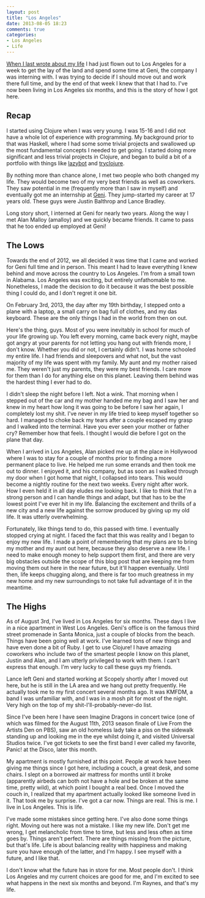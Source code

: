 ```yaml
---
layout: post
title: "Los Angeles"
date: 2013-08-05 18:23
comments: true
categories:
- Los Angeles
- Life
---
```


[When I last wrote about my life](http://blog.raynes.me/blog/2012/04/23/defining-life-based-on-who-youre-stuck-in-a-room-with/)
I had just flown out to Los Angeles for a week to get the lay of the land and
spend some time at Geni, the company I was interning with.  I was trying to
decide if I should move out and work there full time, and by the end of that
week I knew that that I had to. I've now been living in Los Angeles six months,
and this is the story of how I got here.

## Recap

I started using Clojure when I was very young. I was 15-16 and I did not have a
whole lot of experience with programming. My background prior to that was
Haskell, where I had some some trivial projects and swallowed up the most
fundamental concepts I needed to get going. I started doing more significant and
less trivial projects in Clojure, and began to build a bit of a portfolio with
things like [lazybot](https://github.com/flatland/lazybot) and
[tryclojure](https://github.com/Raynes/tryclojure).

By nothing more than chance alone, I met two people who both changed my life.
They would become two of my very best friends as well as coworkers. They saw
potential in me (frequently more than I saw in myself) and eventually got me an
internship at [Geni](https://geni.com). They jump-started my career at 17 years
old. These guys were Justin Balthrop and Lance Bradley.

Long story short, I interned at Geni for nearly two years. Along the way I met
Alan Malloy (amalloy) and we quickly became friends. It came to pass that he too
ended up employed at Geni!

## The Lows

Towards the end of 2012, we all decided it was time that I came and worked for
Geni full time and in person. This meant I had to leave everything I knew behind
and move across the country to Los Angeles. I'm from a small town in Alabama.
Los Angeles was exciting, but entirely unfathomable to me. Nonetheless, I made
the decision to do it because it was the best possible thing I could do, and I
don't regret it one bit.

On February 3rd, 2013, the day after my 19th birthday, I stepped onto a plane
with a laptop, a small carry on bag full of clothes, and my das keyboard. These
are the only things I had in the world from then on out.

Here's the thing, guys. Most of you were inevitably in school for much of your
life growing up. You left every morning, came back every night, maybe got angry
at your parents for not letting you hang out with friends more, I don't know.
Whether you did or not, I certainly didn't. I was home schooled my entire life.
I had friends and sleepovers and what not, but the vast majority of my life was
spent with my family. My aunt and my mother raised me. They weren't just my
parents, they were my best friends. I care more for them than I do for anything
else on this planet. Leaving them behind was the hardest thing I ever had to do.

I didn't sleep the night before I left. Not a wink. That morning when I stepped
out of the car and my mother handed me my bag and I saw her and knew in my heart
how long it was going to be before I saw her again, I completely lost my shit.
I've never in my life tried to keep myself together so hard. I managed to choke
back my tears after a couple escaped my grasp and I walked into the terminal.
Have you ever seen your mother or father cry? Remember how that feels. I thought
I would die before I got on the plane that day.

When I arrived in Los Angeles, Alan picked me up at the place in Hollywood where
I was to stay for a couple of months prior to finding a more permanent place to
live. He helped me run some errands and then took me out to dinner. I enjoyed
it, and his company, but as soon as I walked through my door when I got home
that night, I collapsed into tears. This would become a nightly routine for the
next two weeks. Every night after work. How I even held it in all day eludes me
looking back. I like to think that I'm a strong person and I can handle things
and adapt, but that has to be the lowest point I've ever hit in my life.
Balancing the excitement and thrills of a new city and a new life against the
sorrow produced by giving up my old life. It was utterly overwhelming.

Fortunately, like things tend to do, this passed with time. I eventually stopped
crying at night. I faced the fact that this was reality and I began to enjoy my
new life. I made a point of remembering that my plans are to bring my mother and
my aunt out here, because they also deserve a new life. I need to make enough
money to help support them first, and there are very big obstacles outside the
scope of this blog post that are keeping me from moving them out here in the
near future, but it'll happen eventually. Until then, life keeps chugging along,
and there is far too much greatness in my new home and my new surroundings to
not take full advantage of it in the meantime.

## The Highs

As of August 3rd, I've lived in Los Angeles for six months. These days I live in a
nice apartment in West Los Angeles. Geni's office is on the famous third street
promenade in Santa Monica, just a couple of blocks from the beach. Things have
been going well at work. I've learned tons of new things and have even done a bit
of Ruby. I get to use Clojure! I have amazing coworkers who include two of the
smartest people I know on this planet, Justin and Alan, and I am utterly privileged
to work with them. I can't express that enough. I'm very lucky to call these guys my
friends.

Lance left Geni and started working at Scopely shortly after I moved out here,
but he is still in the LA area and we hang out pretty frequently. He actually
took me to my first concert several months ago. It was KMFDM, a band I was
unfamiliar with, and I was in a mosh pit for most of the night. Very high on the
top of my shit-I'll-probably-never-do list.

Since I've been here I have seen Imagine Dragons in concert twice (one of which
was filmed for the August 11th, 2013 season finale of Live From the Artists Den
on PBS), saw an old homeless lady take a piss on the sidewalk standing up and
looking me in the eye whilst doing it, and visited Universal Studios twice. I've
got tickets to see the first band I ever called my favorite, Panic! at the
Disco, later this month.

My apartment is mostly furnished at this point. People at work have been giving
me things since I got here, including a couch, a great desk, and some chairs. I
slept on a borrowed air mattress for months until it broke (apparently airbeds
can both not have a hole and be broken at the same time, pretty wild), at which
point I bought a real bed. Once I moved the couch in, I realized that my
apartment actually looked like someone lived in it. That took me by surprise.
I've got a car now. Things are real. This is me. I live in Los Angeles. This is
life.

I've made some mistakes since getting here. I've also done some things right.
Moving out here was not a mistake. I like my new life. Don't get me wrong, I get
melancholic from time to time, but less and less often as time goes by.
Things aren't perfect. There are things missing from the picture, but that's life.
Life is about balancing reality with happiness and making sure you have enough of
the latter, and I'm happy. I see myself with a future, and I like that.

I don't know what the future has in store for me. Most people don't. I think Los
Angeles and my current choices are good for me, and I'm excited to see what
happens in the next six months and beyond. I'm Raynes, and that's my life.
